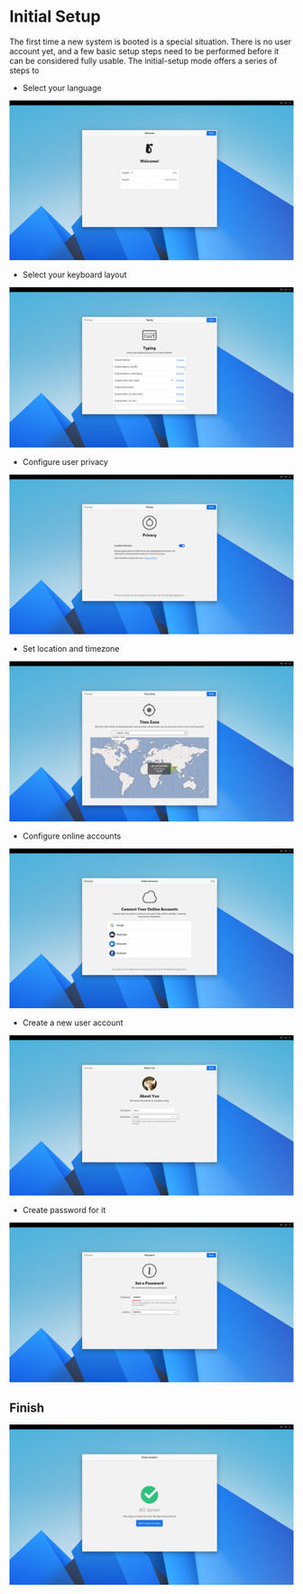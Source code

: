# Initial Setup

The first time a new system is booted is a special situation. There is
no user account yet, and a few basic setup steps need to be performed
before it can be considered fully usable. The initial-setup mode offers a series of steps to

- Select your language
   
![select-your-language](assets/initial-setup/01.png)

- Select your keyboard layout
   
![select-keyboard-layout](assets/initial-setup/02.png)

- Configure user privacy

![user-privacy](assets/initial-setup/03.png)

- Set location and timezone

![location-timezone](assets/initial-setup/04.png)

- Configure online accounts

![online-accounts](assets/initial-setup/05.png)

- Create a new user account

![create-new-user](assets/initial-setup/06.png)

- Create password for it

![create-password](assets/initial-setup/07.png)


## Finish
![finish](assets/initial-setup/08.png)